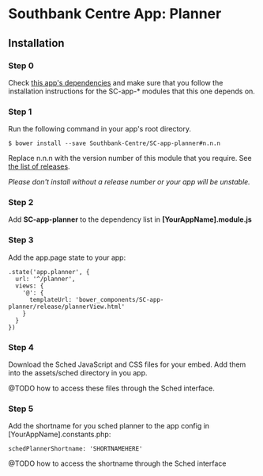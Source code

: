 # Southbank Centre App: Planner

## Installation

### Step 0

Check [this app's dependencies](https://github.com/Southbank-Centre/SC-app-planner/blob/master/bower.json) and make sure that you follow the installation instructions for the SC-app-* modules that this one depends on.

### Step 1
Run the following command in your app's root directory.

    $ bower install --save Southbank-Centre/SC-app-planner#n.n.n

Replace n.n.n with the version number of this module that you require. See [the list of releases](https://github.com/Southbank-Centre/SC-app-planner/releases).

*Please don't install without a release number or your app will be unstable.*

### Step 2

Add **SC-app-planner** to the dependency list in **[YourAppName].module.js**

### Step 3
Add the app.page state to your app:

    .state('app.planner', {
      url: '^/planner',
      views: {
        '@': {
          templateUrl: 'bower_components/SC-app-planner/release/plannerView.html'
        }
      }
    })

### Step 4

Download the Sched JavaScript and CSS files for your embed. Add them into the assets/sched directory in you app.

@TODO how to access these files through the Sched interface.

### Step 5

Add the shortname for you sched planner to the app config in [YourAppName].constants.php:

    schedPlannerShortname: 'SHORTNAMEHERE'

@TODO how to access the shortname through the Sched interface